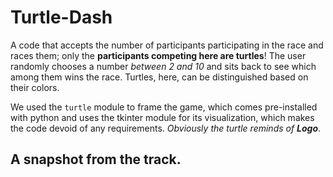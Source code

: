 # Turtle-Dash
A code that accepts the number of participants participating in the race and races them; only the **participants competing here are turtles**! The user randomly chooses a number *between 2 and 10* and sits back to see which among them wins the race. Turtles, here, can be distinguished based on their colors.  
  
We used the `turtle` module to frame the game, which comes pre-installed with python and uses the tkinter module for its visualization, which makes the code devoid of any requirements. *Obviously the turtle reminds of **Logo***.  
  
## A snapshot from the track.
  
